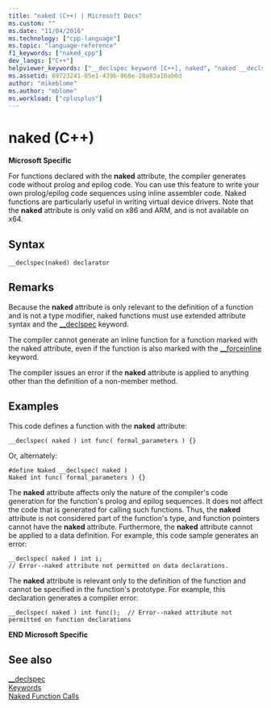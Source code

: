 ```yaml
---
title: "naked (C++) | Microsoft Docs"
ms.custom: ""
ms.date: "11/04/2016"
ms.technology: ["cpp-language"]
ms.topic: "language-reference"
f1_keywords: ["naked_cpp"]
dev_langs: ["C++"]
helpviewer_keywords: ["__declspec keyword [C++], naked", "naked __declspec keyword"]
ms.assetid: 69723241-05e1-439b-868e-20a83a16ab6d
author: "mikeblome"
ms.author: "mblome"
ms.workload: ["cplusplus"]
---
```

# naked (C++)
**Microsoft Specific**  
  
 For functions declared with the **naked** attribute, the compiler generates code without prolog and epilog code. You can use this feature to write your own prolog/epilog code sequences using inline assembler code. Naked functions are particularly useful in writing virtual device drivers.  Note that the **naked** attribute is only valid on x86 and ARM, and is not available on x64.  
  
## Syntax  
  
```  
__declspec(naked) declarator  
```  
  
## Remarks  
 Because the **naked** attribute is only relevant to the definition of a function and is not a type modifier, naked functions must use extended attribute syntax and the [__declspec](../cpp/declspec.md) keyword.  
  

 The compiler cannot generate an inline function for a function marked with the naked attribute, even if the function is also marked with the [__forceinline](inline-functions-cpp.md) keyword.  

 The compiler issues an error if the **naked** attribute is applied to anything other than the definition of a non-member method.  
  
## Examples  
 This code defines a function with the **naked** attribute:  
  
```  
__declspec( naked ) int func( formal_parameters ) {}  
```  
  
 Or, alternately:  
  
```  
#define Naked __declspec( naked )  
Naked int func( formal_parameters ) {}  
```  
  
 The **naked** attribute affects only the nature of the compiler's code generation for the function's prolog and epilog sequences. It does not affect the code that is generated for calling such functions. Thus, the **naked** attribute is not considered part of the function's type, and function pointers cannot have the **naked** attribute. Furthermore, the **naked** attribute cannot be applied to a data definition. For example, this code sample generates an error:  
  
```  
__declspec( naked ) int i;  
// Error--naked attribute not permitted on data declarations.  
```  
  
 The **naked** attribute is relevant only to the definition of the function and cannot be specified in the function's prototype. For example, this declaration generates a compiler error:  
  
```  
__declspec( naked ) int func();  // Error--naked attribute not permitted on function declarations  
```  
  
 **END Microsoft Specific**  
  
## See also  
 [__declspec](../cpp/declspec.md)   
 [Keywords](../cpp/keywords-cpp.md)   
 [Naked Function Calls](../cpp/naked-function-calls.md)